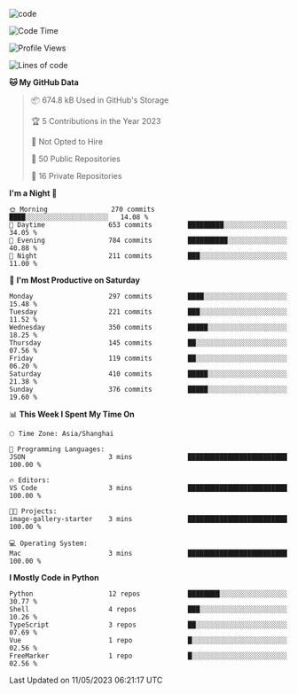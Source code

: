 
<!--
**liuyaanng/liuyaanng** is a ✨ _special_ ✨ repository because its `README.md` (this file) appears on your GitHub profile.

Here are some ideas to get you started:

- 🔭 I’m currently working on ...
- 🌱 I’m currently learning ...
- 👯 I’m looking to collaborate on ...
- 🤔 I’m looking for help with ...
- 💬 Ask me about ...
- 📫 How to reach me: ...
- 😄 Pronouns: ...
- ⚡ Fun fact: ...
-->


![code](https://cdn.jsdelivr.net/gh/liuyaanng/liuyaanng@1.0/code.gif) 

<!--START_SECTION:waka-->
![Code Time](http://img.shields.io/badge/Code%20Time-233%20hrs%2014%20mins-blue)

![Profile Views](http://img.shields.io/badge/Profile%20Views-0-blue)

![Lines of code](https://img.shields.io/badge/From%20Hello%20World%20I%27ve%20Written-14.2%20million%20lines%20of%20code-blue)

**🐱 My GitHub Data** 

> 📦 674.8 kB Used in GitHub's Storage 
 > 
> 🏆 5 Contributions in the Year 2023
 > 
> 🚫 Not Opted to Hire
 > 
> 📜 50 Public Repositories 
 > 
> 🔑 16 Private Repositories 
 > 
**I'm a Night 🦉** 

```text
🌞 Morning                270 commits         ████░░░░░░░░░░░░░░░░░░░░░   14.08 % 
🌆 Daytime                653 commits         █████████░░░░░░░░░░░░░░░░   34.05 % 
🌃 Evening                784 commits         ██████████░░░░░░░░░░░░░░░   40.88 % 
🌙 Night                  211 commits         ███░░░░░░░░░░░░░░░░░░░░░░   11.00 % 
```
📅 **I'm Most Productive on Saturday** 

```text
Monday                   297 commits         ████░░░░░░░░░░░░░░░░░░░░░   15.48 % 
Tuesday                  221 commits         ███░░░░░░░░░░░░░░░░░░░░░░   11.52 % 
Wednesday                350 commits         █████░░░░░░░░░░░░░░░░░░░░   18.25 % 
Thursday                 145 commits         ██░░░░░░░░░░░░░░░░░░░░░░░   07.56 % 
Friday                   119 commits         ██░░░░░░░░░░░░░░░░░░░░░░░   06.20 % 
Saturday                 410 commits         █████░░░░░░░░░░░░░░░░░░░░   21.38 % 
Sunday                   376 commits         █████░░░░░░░░░░░░░░░░░░░░   19.60 % 
```


📊 **This Week I Spent My Time On** 

```text
🕑︎ Time Zone: Asia/Shanghai

💬 Programming Languages: 
JSON                     3 mins              █████████████████████████   100.00 % 

🔥 Editors: 
VS Code                  3 mins              █████████████████████████   100.00 % 

🐱‍💻 Projects: 
image-gallery-starter    3 mins              █████████████████████████   100.00 % 

💻 Operating System: 
Mac                      3 mins              █████████████████████████   100.00 % 
```

**I Mostly Code in Python** 

```text
Python                   12 repos            ████████░░░░░░░░░░░░░░░░░   30.77 % 
Shell                    4 repos             ███░░░░░░░░░░░░░░░░░░░░░░   10.26 % 
TypeScript               3 repos             ██░░░░░░░░░░░░░░░░░░░░░░░   07.69 % 
Vue                      1 repo              █░░░░░░░░░░░░░░░░░░░░░░░░   02.56 % 
FreeMarker               1 repo              █░░░░░░░░░░░░░░░░░░░░░░░░   02.56 % 
```




 Last Updated on 11/05/2023 06:21:17 UTC
<!--END_SECTION:waka-->
